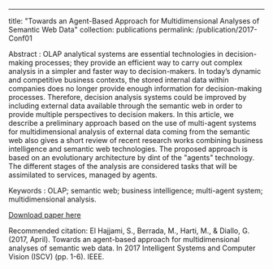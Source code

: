 ---
title: "Towards an Agent-Based Approach for Multidimensional Analyses of Semantic Web Data"
collection: publications
permalink: /publication/2017-Conf01

Abstract : OLAP analytical systems are essential technologies in decision-making processes; they provide an efficient way to carry out complex analysis in a simpler and faster way to decision-makers. In today’s dynamic and competitive business contexts, the stored internal data within companies does no longer provide enough information for decision-making processes. Therefore, decision analysis systems could be improved by including external data available through the semantic web in order to provide multiple perspectives to decision makers. In this article, we describe a preliminary approach based on the use of multi-agent systems for multidimensional analysis of external data coming from the semantic web also gives a short review of recent research works combining business intelligence and semantic web technologies. The proposed approach is based on an evolutionary architecture by dint of the "agents" technology. The different stages of the analysis are considered tasks that will be assimilated to services, managed by agents.

Keywords : OLAP; semantic web; business intelligence; multi-agent system; multidimensional analysis.

[Download paper here](/files/2017-Conf01.pdf)

Recommended citation: El Hajjami, S., Berrada, M., Harti, M., & Diallo, G. (2017, April). Towards an agent-based approach for multidimensional analyses of semantic web data. In 2017 Intelligent Systems and Computer Vision (ISCV) (pp. 1-6). IEEE.
